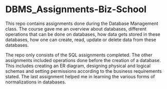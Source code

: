 # DBMS_Assignments-Biz-School

This repo contains assignments done during the Database Management class. The course gave me an overview about databases, different operations that can be done on databases, how data gets stored in these databases, how one can create, read, update or delete data from these databases. 

The repo only consists of the SQL assignments completed. The other assignments included operations done before the creation of a database. This includes creating an ER diagram, designing physical and logical schemas and setting permissions according to the business requirements stated. The last assignment helped me in learning the various forms of normalizations in databases.

